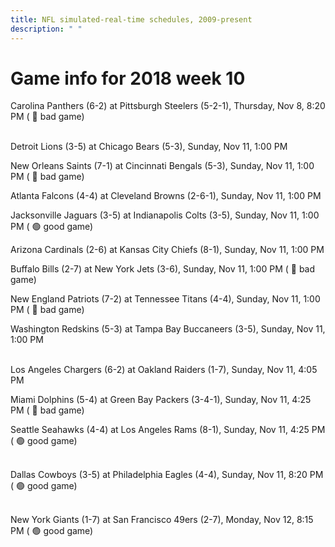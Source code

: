 ```yaml
---
title: NFL simulated-real-time schedules, 2009-present
description: " "
---
```


# Game info for 2018 week 10

Carolina Panthers (6-2) at Pittsburgh Steelers (5-2-1), Thursday, Nov 8, 8:20 PM (	:red_circle: bad game)

<br/>Detroit Lions (3-5) at Chicago Bears (5-3), Sunday, Nov 11, 1:00 PM

New Orleans Saints (7-1) at Cincinnati Bengals (5-3), Sunday, Nov 11, 1:00 PM (	:red_circle: bad game)

Atlanta Falcons (4-4) at Cleveland Browns (2-6-1), Sunday, Nov 11, 1:00 PM

Jacksonville Jaguars (3-5) at Indianapolis Colts (3-5), Sunday, Nov 11, 1:00 PM (	:green_circle: good game)

Arizona Cardinals (2-6) at Kansas City Chiefs (8-1), Sunday, Nov 11, 1:00 PM

Buffalo Bills (2-7) at New York Jets (3-6), Sunday, Nov 11, 1:00 PM (	:red_circle: bad game)

New England Patriots (7-2) at Tennessee Titans (4-4), Sunday, Nov 11, 1:00 PM (	:red_circle: bad game)

Washington Redskins (5-3) at Tampa Bay Buccaneers (3-5), Sunday, Nov 11, 1:00 PM

<br/>Los Angeles Chargers (6-2) at Oakland Raiders (1-7), Sunday, Nov 11, 4:05 PM

Miami Dolphins (5-4) at Green Bay Packers (3-4-1), Sunday, Nov 11, 4:25 PM (	:red_circle: bad game)

Seattle Seahawks (4-4) at Los Angeles Rams (8-1), Sunday, Nov 11, 4:25 PM (	:green_circle: good game)

<br/>Dallas Cowboys (3-5) at Philadelphia Eagles (4-4), Sunday, Nov 11, 8:20 PM (	:green_circle: good game)

<br/>New York Giants (1-7) at San Francisco 49ers (2-7), Monday, Nov 12, 8:15 PM (	:green_circle: good game)

